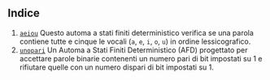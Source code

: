## Indice

1. [`aeiou`](./aeiou/) Questo automa a stati finiti deterministico verifica
se una parola contiene tutte e cinque le vocali (`a`, `e`, `i`, `o`, `u`) in
ordine lessicografico. 
2. [`unopari`](./unopari/) Un Automa a Stati Finiti Deterministico (AFD)
progettato per accettare parole binarie contenenti un numero pari di bit
impostati su 1 e rifiutare quelle con un numero dispari di bit impostati su 1.